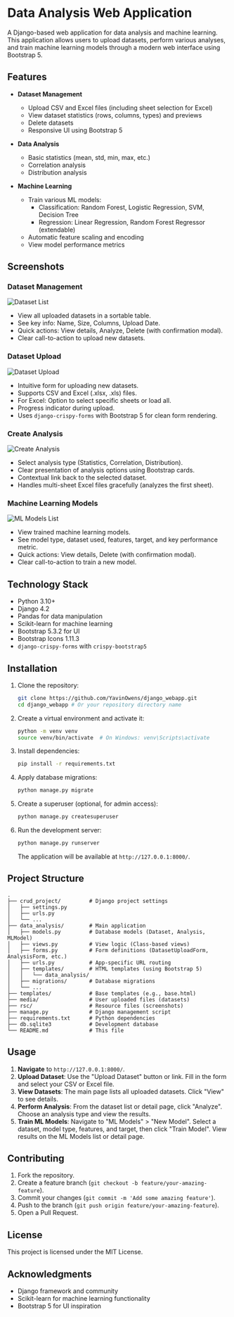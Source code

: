 # Data Analysis Web Application

A Django-based web application for data analysis and machine learning. This application allows users to upload datasets, perform various analyses, and train machine learning models through a modern web interface using Bootstrap 5.

## Features

- **Dataset Management**
  - Upload CSV and Excel files (including sheet selection for Excel)
  - View dataset statistics (rows, columns, types) and previews
  - Delete datasets
  - Responsive UI using Bootstrap 5

- **Data Analysis**
  - Basic statistics (mean, std, min, max, etc.)
  - Correlation analysis
  - Distribution analysis

- **Machine Learning**
  - Train various ML models:
    - Classification: Random Forest, Logistic Regression, SVM, Decision Tree
    - Regression: Linear Regression, Random Forest Regressor (extendable)
  - Automatic feature scaling and encoding
  - View model performance metrics

## Screenshots

### Dataset Management
![Dataset List](rsc/datasets.png)
*   View all uploaded datasets in a sortable table.
*   See key info: Name, Size, Columns, Upload Date.
*   Quick actions: View details, Analyze, Delete (with confirmation modal).
*   Clear call-to-action to upload new datasets.

### Dataset Upload
![Dataset Upload](rsc/upload.png)
*   Intuitive form for uploading new datasets.
*   Supports CSV and Excel (.xlsx, .xls) files.
*   For Excel: Option to select specific sheets or load all.
*   Progress indicator during upload.
*   Uses `django-crispy-forms` with Bootstrap 5 for clean form rendering.

### Create Analysis
![Create Analysis](rsc/analyse.png)
*   Select analysis type (Statistics, Correlation, Distribution).
*   Clear presentation of analysis options using Bootstrap cards.
*   Contextual link back to the selected dataset.
*   Handles multi-sheet Excel files gracefully (analyzes the first sheet).

### Machine Learning Models
![ML Models List](rsc/ML_Models.png)
*   View trained machine learning models.
*   See model type, dataset used, features, target, and key performance metric.
*   Quick actions: View details, Delete (with confirmation modal).
*   Clear call-to-action to train a new model.

## Technology Stack

- Python 3.10+
- Django 4.2
- Pandas for data manipulation
- Scikit-learn for machine learning
- Bootstrap 5.3.2 for UI
- Bootstrap Icons 1.11.3
- `django-crispy-forms` with `crispy-bootstrap5`

## Installation

1.  Clone the repository:
    ```bash
    git clone https://github.com/YavinOwens/django_webapp.git
    cd django_webapp # Or your repository directory name
    ```

2.  Create a virtual environment and activate it:
    ```bash
    python -m venv venv
    source venv/bin/activate  # On Windows: venv\Scripts\activate
    ```

3.  Install dependencies:
    ```bash
    pip install -r requirements.txt
    ```

4.  Apply database migrations:
    ```bash
    python manage.py migrate
    ```

5.  Create a superuser (optional, for admin access):
    ```bash
    python manage.py createsuperuser
    ```

6.  Run the development server:
    ```bash
    python manage.py runserver
    ```

    The application will be available at `http://127.0.0.1:8000/`.

## Project Structure

```
.
├── crud_project/         # Django project settings
│   ├── settings.py
│   ├── urls.py
│   └── ...
├── data_analysis/        # Main application
│   ├── models.py         # Database models (Dataset, Analysis, MLModel)
│   ├── views.py          # View logic (Class-based views)
│   ├── forms.py          # Form definitions (DatasetUploadForm, AnalysisForm, etc.)
│   ├── urls.py           # App-specific URL routing
│   ├── templates/        # HTML templates (using Bootstrap 5)
│   │   └── data_analysis/
│   ├── migrations/       # Database migrations
│   └── ...
├── templates/            # Base templates (e.g., base.html)
├── media/                # User uploaded files (datasets)
├── rsc/                  # Resource files (screenshots)
├── manage.py             # Django management script
├── requirements.txt      # Python dependencies
├── db.sqlite3            # Development database
└── README.md             # This file
```

## Usage

1.  **Navigate** to `http://127.0.0.1:8000/`.
2.  **Upload Dataset**: Use the "Upload Dataset" button or link. Fill in the form and select your CSV or Excel file.
3.  **View Datasets**: The main page lists all uploaded datasets. Click "View" to see details.
4.  **Perform Analysis**: From the dataset list or detail page, click "Analyze". Choose an analysis type and view the results.
5.  **Train ML Models**: Navigate to "ML Models" > "New Model". Select a dataset, model type, features, and target, then click "Train Model". View results on the ML Models list or detail page.

## Contributing

1.  Fork the repository.
2.  Create a feature branch (`git checkout -b feature/your-amazing-feature`).
3.  Commit your changes (`git commit -m 'Add some amazing feature'`).
4.  Push to the branch (`git push origin feature/your-amazing-feature`).
5.  Open a Pull Request.

## License

This project is licensed under the MIT License.

## Acknowledgments

- Django framework and community
- Scikit-learn for machine learning functionality
- Bootstrap 5 for UI inspiration